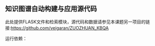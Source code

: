 ## 知识图谱自动构建与应用源代码

此处提供FLASK文件和检索模块，源代码和数据请参见本课题另一项目的链接:https://github.com/veigaran/ZUOZHUAN_KBQA

运行依赖：

